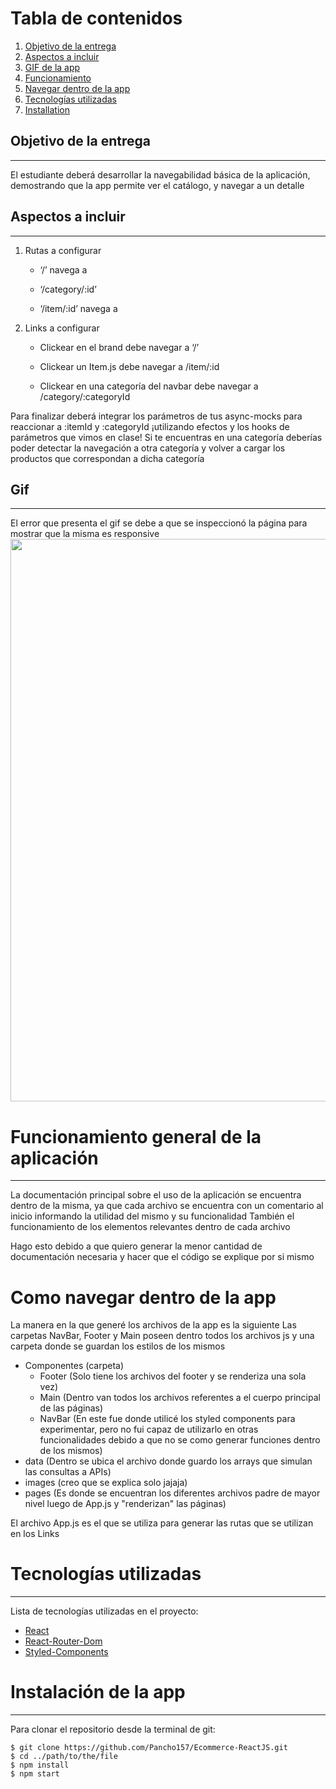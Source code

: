 # Tabla de contenidos
1. [Objetivo de la entrega](#objetivo-de-la-entrega)
2. [Aspectos a incluir](#aspectos-a-incluir)
3. [GIF de la app](#gif)
4. [Funcionamiento](#funcionamiento-general-de-la-aplicación)
4. [Navegar dentro de la app](#como-navegar-dentro-de-la-app)
5. [Tecnologías utilizadas](#tecnologías-utilizadas)
6. [Installation](#instalación-de-la-app)


## Objetivo de la entrega
***
El estudiante deberá desarrollar la navegabilidad básica de la aplicación, demostrando que la app permite ver el catálogo, y navegar a un detalle

## Aspectos a incluir
***
1. Rutas a configurar

    * ‘/’ navega a <ItemListContainer />

    * ‘/category/:id’ <ItemListContainer />

    * ‘/item/:id’ navega a <ItemDetailContainer />

2. Links a configurar

    * Clickear en el brand debe navegar a ‘/’

    * Clickear un Item.js debe navegar a /item/:id

    * Clickear en una categoría del navbar debe navegar a /category/:categoryId

Para finalizar deberá integrar los parámetros de tus async-mocks para reaccionar a :itemId y :categoryId ¡utilizando efectos y los hooks de parámetros que vimos en clase! Si te encuentras en una categoría deberías poder detectar la navegación a otra categoría y volver a cargar los productos que correspondan a dicha categoría

## Gif
***
El error que presenta el gif se debe a que se inspeccionó la página para mostrar que la misma es responsive
<img src="./src/images/paraElReadme/funcionalidadBasica.gif" width="900" />

# Funcionamiento general de la aplicación
***
La documentación principal sobre el uso de la aplicación se encuentra dentro de la misma, ya que cada archivo se encuentra con un comentario al inicio informando la utilidad del mismo y su funcionalidad
También el funcionamiento de los elementos relevantes dentro de cada archivo

Hago esto debido a que quiero generar la menor cantidad de documentación necesaria y hacer que el código se explique por si mismo

# Como navegar dentro de la app
La manera en la que generé los archivos de la app es la siguiente
Las carpetas NavBar, Footer y Main poseen dentro todos los archivos js y una carpeta donde se guardan los estilos de los mismos

* Componentes (carpeta)
    * Footer (Solo tiene los archivos del footer y se renderiza una sola vez)
    * Main (Dentro van todos los archivos referentes a el cuerpo principal de las páginas)
    * NavBar (En este fue donde utilicé los styled components para experimentar, pero no fui capaz de utilizarlo en otras funcionalidades debido a que no se como generar funciones dentro de los mismos)
* data (Dentro se ubica el archivo donde guardo los arrays que simulan las consultas a APIs)
* images (creo que se explica solo jajaja)
* pages (Es donde se encuentran los diferentes archivos padre de mayor nivel luego de App.js y "renderizan" las páginas)

El archivo App.js es el que se utiliza para generar las rutas que se utilizan en los Links

# Tecnologías utilizadas
***
Lista de tecnologías utilizadas en el proyecto:
* [React](https://es.reactjs.org)
* [React-Router-Dom](https://v5.reactrouter.com/web/guides/quick-start)
* [Styled-Components](https://styled-components.com)

# Instalación de la app
***
Para clonar el repositorio desde la terminal de git:
```
$ git clone https://github.com/Pancho157/Ecommerce-ReactJS.git
$ cd ../path/to/the/file
$ npm install
$ npm start
```
